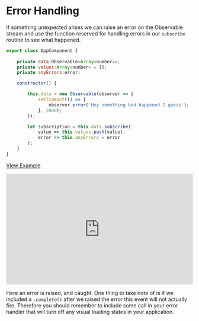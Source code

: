 # Error Handling

If something unexpected arises we can raise an error on the Observable stream and use the function reserved for handling errors in our `subscribe` routine to see what happened.

```js
export class AppComponent {
	
	private data:Observable<Array<number>>;
	private values:Array<number> = [];
	private anyErrors:error;

	constructor() {

		this.data = new Observable(observer => {
			setTimeout(() => {
				observer.error('Hey something bad happened I guess');
			}, 2000);
		});

		let subscription = this.data.subscribe(
			value => this.values.push(value),
			error => this.anyErrors = error
		);
	}
}
```
[View Example](http://plnkr.co/edit/rlenWNFGveWnqZfFsCkQ)

<iframe style="width: 100%; height: 300px" src="http://embed.plnkr.co/rlenWNFGveWnqZfFsCkQ" frameborder="0" allowfullscren="allowfullscren"></iframe>

Here an error is raised, and caught. One thing to take note of is if we included a `.complete()` after we raised the error this event will not actually fire. Therefore you should remember to include some call in your error handler that will turn off any visual loading states in your application. 

